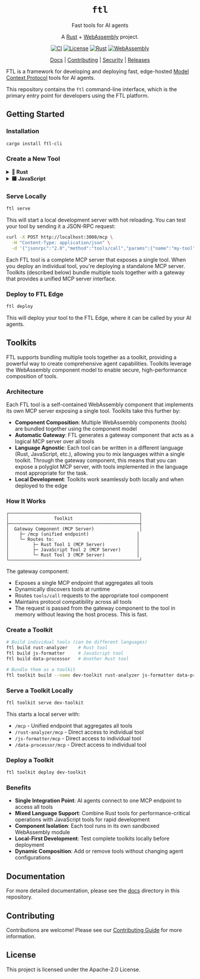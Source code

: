 <div align="center">

# `ftl`

Fast tools for AI agents

A [Rust](https://www.rust-lang.org) + [WebAssembly](https://webassembly.org) project.

[![CI](https://github.com/fastertools/ftl-cli/actions/workflows/ci.yml/badge.svg)](https://github.com/fastertools/core/actions/workflows/ci.yml)
[![License](https://img.shields.io/badge/license-Apache%202.0-blue.svg)](LICENSE)
[![Rust](https://img.shields.io/badge/rust-1.87+-orange.svg)](https://www.rust-lang.org)
[![WebAssembly](https://img.shields.io/badge/WebAssembly-compatible-purple.svg)](https://webassembly.org/)

[Docs](./docs/introduction.md) | [Contributing](./CONTRIBUTING.md) | [Security](./SECURITY.md) | [Releases](https://github.com/fastertools/ftl-cli/releases)

</div>

FTL is a framework for developing and deploying fast, edge-hosted [Model Context Protocol](https://modelcontextprotocol.io/introduction) tools for AI agents.

This repository contains the `ftl` command-line interface, which is the primary entry point for developers using the FTL platform.

## Getting Started

### Installation

```bash
cargo install ftl-cli
```

### Create a New Tool

<details>
<summary><b>🦀 Rust</b></summary>

```bash
ftl new my-tool --rust
```

This creates a new directory with:
- `ftl.toml` - Tool manifest
- `Cargo.toml` - Rust dependencies
- `src/lib.rs` - Tool implementation

```rust
use ftl_sdk_rs::prelude::*;

#[derive(Clone)]
struct MyTool;

impl Tool for MyTool {
    fn name(&self) -> &'static str { "my-tool" }
    fn description(&self) -> &'static str { "My tool description" }
    
    fn input_schema(&self) -> serde_json::Value {
        json!({
            "type": "object",
            "properties": {
                "input": {"type": "string"}
            },
            "required": ["input"]
        })
    }
    
    fn call(&self, args: &serde_json::Value) -> Result<ToolResult, ToolError> {
        let input = args["input"].as_str()
            .ok_or(ToolError::InvalidArguments("input required".into()))?;
            
        Ok(ToolResult::text(format!("Processed: {}", input)))
    }
}

ftl_sdk_rs::ftl_mcp_server!(MyTool);
```

</details>

<details>
<summary><b>🟨 JavaScript</b></summary>

```bash
ftl new my-tool --javascript
```

This creates a new directory with:
- `ftl.toml` - Tool manifest
- `package.json` - Node dependencies
- `src/index.js` - Tool implementation

```javascript
import { Tool } from '@fastertools/ftl-sdk-js';

export default class MyTool extends Tool {
    get name() { return 'my-tool'; }
    get description() { return 'My tool description'; }
    
    get inputSchema() {
        return {
            type: 'object',
            properties: {
                input: { type: 'string' }
            },
            required: ['input']
        };
    }
    
    async execute(args) {
        const { input } = args;
        
        if (!input) {
            throw new ToolError.invalidArguments('input required');
        }
        
        return ToolResult.text(`Processed: ${input}`);
    }
}
```

</details>

### Serve Locally

```bash
ftl serve
```

This will start a local development server with hot reloading. You can test your tool by sending it a JSON-RPC request:

```bash
curl -X POST http://localhost:3000/mcp \
  -H "Content-Type: application/json" \
  -d '{"jsonrpc":"2.0","method":"tools/call","params":{"name":"my-tool","arguments":{"input":"test"}},"id":1}'
```

Each FTL tool is a complete MCP server that exposes a single tool. When you deploy an individual tool, you're deploying a standalone MCP server. Toolkits (described below) bundle multiple tools together with a gateway that provides a unified MCP server interface.

### Deploy to FTL Edge

```bash
ftl deploy
```

This will deploy your tool to the FTL Edge, where it can be called by your AI agents.

## Toolkits

FTL supports bundling multiple tools together as a toolkit, providing a powerful way to create comprehensive agent capabilities. Toolkits leverage the WebAssembly component model to enable secure, high-performance composition of tools.

### Architecture

Each FTL tool is a self-contained WebAssembly component that implements its own MCP server exposing a single tool. Toolkits take this further by:

- **Component Composition**: Multiple WebAssembly components (tools) are bundled together using the component model
- **Automatic Gateway**: FTL generates a gateway component that acts as a logical MCP server over all tools
- **Language Agnostic**: Each tool can be written in a different language (Rust, JavaScript, etc.), allowing you to mix languages within a single toolkit. Through the gateway component, this means that you can expose a polyglot MCP server, with tools implemented in the language most appropriate for the task.
- **Local Development**: Toolkits work seamlessly both locally and when deployed to the edge

### How It Works

```
┌─────────────────────────────────────────────────┐
│                 Toolkit                         │
├─────────────────────────────────────────────────┤
│  Gateway Component (MCP Server)                 │
│    ├─ /mcp (unified endpoint)                  │
│    └─ Routes to:                               │
│         ├─ Rust Tool 1 (MCP Server)            │
│         ├─ JavaScript Tool 2 (MCP Server)      │
│         └─ Rust Tool 3 (MCP Server)            │
└─────────────────────────────────────────────────┘
```

The gateway component:
- Exposes a single MCP endpoint that aggregates all tools
- Dynamically discovers tools at runtime
- Routes `tools/call` requests to the appropriate tool component
- Maintains protocol compatibility across all tools
- The request is passed from the gateway component to the tool in memory without leaving the host process. This is fast.

### Create a Toolkit

```bash
# Build individual tools (can be different languages)
ftl build rust-analyzer    # Rust tool
ftl build js-formatter     # JavaScript tool  
ftl build data-processor   # Another Rust tool

# Bundle them as a toolkit
ftl toolkit build --name dev-toolkit rust-analyzer js-formatter data-processor
```

### Serve a Toolkit Locally

```bash
ftl toolkit serve dev-toolkit
```

This starts a local server with:
- `/mcp` - Unified endpoint that aggregates all tools
- `/rust-analyzer/mcp` - Direct access to individual tool
- `/js-formatter/mcp` - Direct access to individual tool
- `/data-processor/mcp` - Direct access to individual tool

### Deploy a Toolkit

```bash
ftl toolkit deploy dev-toolkit
```

### Benefits

- **Single Integration Point**: AI agents connect to one MCP endpoint to access all tools
- **Mixed Language Support**: Combine Rust tools for performance-critical operations with JavaScript tools for rapid development
- **Component Isolation**: Each tool runs in its own sandboxed WebAssembly module
- **Local-First Development**: Test complete toolkits locally before deployment
- **Dynamic Composition**: Add or remove tools without changing agent configurations

## Documentation

For more detailed documentation, please see the [docs](./docs/introduction.md) directory in this repository.

## Contributing

Contributions are welcome! Please see our [Contributing Guide](CONTRIBUTING.md) for more information.

## License

This project is licensed under the Apache-2.0 License.
